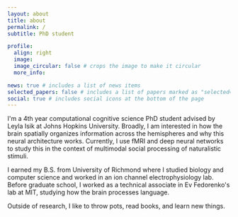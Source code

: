 ```yaml
---
layout: about
title: about
permalink: /
subtitle: PhD student

profile:
  align: right
  image: 
  image_circular: false # crops the image to make it circular
  more_info: 

news: true # includes a list of news items
selected_papers: false # includes a list of papers marked as "selected={true}"
social: true # includes social icons at the bottom of the page
---
```


I'm a 4th year computational cognitive science PhD student advised by Leyla Isik at Johns Hopkins University. 
Broadly, I am interested in how the brain spatially organizes information across the hemispheres and why this neural architecture works. Currently, I use fMRI and deep neural networks to study this in the context of multimodal social processing of naturalistic stimuli. 

I earned my B.S. from University of Richmond where I studied biology and computer science and worked in an ion channel electrophysiology lab. Before graduate school, I worked as a technical associate in Ev Fedorenko's lab at MIT, studying how the brain processes language.

Outside of research, I like to throw pots, read books, and learn new things.
